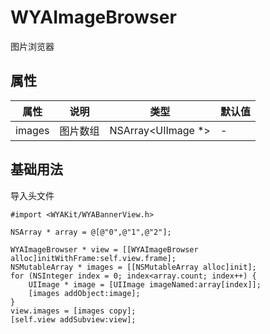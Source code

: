 # WYAImageBrowser

图片浏览器

## 属性

属性 | 说明 | 类型 | 默认值
---|---|---|---
images|图片数组| NSArray<UIImage *>|-

## 基础用法

导入头文件
```
#import <WYAKit/WYABannerView.h>
```

```object-C
NSArray * array = @[@"0",@"1",@"2"];
    
WYAImageBrowser * view = [[WYAImageBrowser alloc]initWithFrame:self.view.frame];
NSMutableArray * images = [[NSMutableArray alloc]init];
for (NSInteger index = 0; index<array.count; index++) {
    UIImage * image = [UIImage imageNamed:array[index]];
    [images addObject:image];
}
view.images = [images copy];
[self.view addSubview:view];
```


